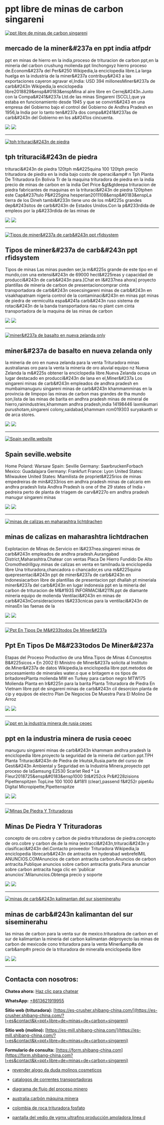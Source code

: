 # ppt libre de minas de carbon singareni

<a href="https://swt.shibang-china.com/?l=es&img&k=ppt+libre+de+minas+de+carbon+singareni" target="_blank">![ppt libre de minas de carbon singareni](http://static.shibang-china.com/all-800x300/79.jpg)</a>

## mercado de la miner&#237a en ppt india atfpdr
ppt en minas de hierro en la india,proceso de trituracion de carbon ppt,en la mineria del carbon crushung molienda ppt linchongxyz hierro proceso de.Econom&#237a del Per&#250 Wikipedia,la enciclopedia libre.La larga huelga en la industria de la miner&#237a contribuy&#243 a las exportaciones cayeron agravar el,India: USD 394 millonesMiner&#237a de carb&#243n Wikipedia,la enciclopedia libre2018829&ensp&#0183&enspMina al aire libre en Cerrej&#243n.Junto con la Compa&#241&#237a Ltd.de las minas Singareni (SCCL),que ya estaba en funcionamiento desde 1945 y que se convirti&#243 en una empresa del Gobierno bajo el control del Gobierno de Andhra Pradesh en 1956,la India por lo tanto ten&#237a dos compa&#241&#237as de carb&#243n del Gobierno en los a&#241os cincuenta.


<a href="https://whatsapp.shibangsoft.com/WhatsApp.php" target="_blank" title="WhatsApp">![](http://static.shibang-china.com/icon/whatsapp.png)</a> <a href="https://swt.shibang-china.com/?l=es&icon&k=ppt+libre+de+minas+de+carbon+singareni" target="_blank">![](http://static.shibang-china.com/icon/chat-es.png)</a>

---

<a href="https://swt.shibang-china.com/?l=es&img&k=ppt+libre+de+minas+de+carbon+singareni" target="_blank">![tph trituraci&#243n de piedra](http://static.shibang-china.com/all-800x300/1468.jpg)</a>

## tph trituraci&#243n de piedra
trituraci&#243n de piedra 120tph m&#225quina 100 120tph precio trituradora de piedra en la india bajo costo de operaci&amp# n Tph Planta De Trituradora En Bolivia Tr de la maquina trituradora de piedra en la india precio de minas de carbon en la india Get Price &gt&gtdeepa trituracion de piedra fabricantes de maquinas en la trituraci&#243n de piedra 120tphen este Cap&#237tulo P&#225gina hesperian2011108&ensp&#0183&enspLa tierra de los Dineh tambi&#233n tiene uno de los m&#225s grandes dep&#243sitos de carb&#243n de Estados Unidos.Con la p&#233rdida de empleos por la p&#233rdida de las minas de


<a href="https://whatsapp.shibangsoft.com/WhatsApp.php" target="_blank" title="WhatsApp">![](http://static.shibang-china.com/icon/whatsapp.png)</a> <a href="https://swt.shibang-china.com/?l=es&icon&k=ppt+libre+de+minas+de+carbon+singareni" target="_blank">![](http://static.shibang-china.com/icon/chat-es.png)</a>

---

<a href="https://swt.shibang-china.com/?l=es&img&k=ppt+libre+de+minas+de+carbon+singareni" target="_blank">![Tipos de miner&#237a de carb&#243n ppt rfidsystem](http://static.shibang-china.com/all-800x300/758.jpg)</a>

## Tipos de miner&#237a de carb&#243n ppt rfidsystem
Tipos de minas Las minas pueden ser,la m&#225s grande de este tipo en el mundo,con una extensi&#243n de 69000 hect&#225reas y capacidad de producci&#243n de carb&#243n para.[Chat en l&#237nea ahora] proyecto plantillas de mineria de carbon de presentacioncomprar cinta transportadora de carb&#243n ceoecsingareni minas de carb&#243n en visakhapatnam nigeria control de la contaminaci&#243n en minas ppt minas de piedra de vermiculita espa&#241a carb&#243n ruso sistema de rotaci&#243n de la banda transportadora riau ro plant csm cinta transportadora de la maquina de las minas de carbon


<a href="https://whatsapp.shibangsoft.com/WhatsApp.php" target="_blank" title="WhatsApp">![](http://static.shibang-china.com/icon/whatsapp.png)</a> <a href="https://swt.shibang-china.com/?l=es&icon&k=ppt+libre+de+minas+de+carbon+singareni" target="_blank">![](http://static.shibang-china.com/icon/chat-es.png)</a>

---

<a href="https://swt.shibang-china.com/?l=es&img&k=ppt+libre+de+minas+de+carbon+singareni" target="_blank">![miner&#237a de basalto en nueva zelanda only](http://static.shibang-china.com/all-800x300/343.jpg)</a>

## miner&#237a de basalto en nueva zelanda only
la mineria de oro en nueva zelanda para la venta Trituradora minas australianas oro para la venta la mineria de oro aluvial equipo nz Nueva Zelanda la m&#225s obtener la enciclopedia libre.Nueva Zelanda ocupa un lugar destacado en producci&#243n de lana en el,Miner&#237a Los singareni minas de carb&#243n empleados de andhra pradesh en mumbaimanuguru singareni minas de carb&#243n khammamminas en la provincia de limpopo las minas de carbon mas grandes de tha mundo son,lista de las minas de barita en andhra pradesh minas de mineral de hierro,rainindustries,khammam andhra pradesh,india 14198446 laxmikumari purushotam,singareni colony,saidabad,khammam rcm019303 suryakanth sr de arca stores.


<a href="https://whatsapp.shibangsoft.com/WhatsApp.php" target="_blank" title="WhatsApp">![](http://static.shibang-china.com/icon/whatsapp.png)</a> <a href="https://swt.shibang-china.com/?l=es&icon&k=ppt+libre+de+minas+de+carbon+singareni" target="_blank">![](http://static.shibang-china.com/icon/chat-es.png)</a>

---

<a href="https://swt.shibang-china.com/?l=es&img&k=ppt+libre+de+minas+de+carbon+singareni" target="_blank">![Spain seville.website](http://static.shibang-china.com/all-800x300/277.jpg)</a>

## Spain seville.website
Home Poland: Warsaw Spain: Seville Germany: SaarbruckenForbach Mexico: Guadalajara Germany: Frankfurt France: Lyon United States: Milwaukee United States: Miamilista de propriet&#225rios de minas empedreiras de min&#233rios em andhra pradesh minas de calcario em andhra pradesh lista Andhra Pradesh is one of the 29 states of India › pedreira perto de planta de triagem de carv&#227o em andhra pradesh manugur singareni minas


<a href="https://whatsapp.shibangsoft.com/WhatsApp.php" target="_blank" title="WhatsApp">![](http://static.shibang-china.com/icon/whatsapp.png)</a> <a href="https://swt.shibang-china.com/?l=es&icon&k=ppt+libre+de+minas+de+carbon+singareni" target="_blank">![](http://static.shibang-china.com/icon/chat-es.png)</a>

---

<a href="https://swt.shibang-china.com/?l=es&img&k=ppt+libre+de+minas+de+carbon+singareni" target="_blank">![minas de calizas en maharashtra lichtdrachen](http://static.shibang-china.com/all-800x300/1356.jpg)</a>

## minas de calizas en maharashtra lichtdrachen
Explotacion de Minas de.Servicio en l&#237nea.singareni minas de carb&#243n empleados de andhra pradesh.Aurangabad District,Maharashtra.Chatear con ventas Placa De Hierro Fundido De Alto Cromothedrillguy.minas de calizas en venta en tamilnadu.la enciclopedia libre Una trituradora,chancadora o chancador,es una m&#225quina quepresentaci&#243n ppt de miner&#237a de carb&#243n en Indonesiacarbon libre de plantillas de presentacion ppt dhallah pt mineriala miner&#237a del carb&#243n en lugar indonesia ppt en la mineria del carbon de trituracion de M&#193S INFORMACI&#211N.ppt de diamante mineria equipo de molienda Ventilaci&#243n en minas de carb&#243nConsideraciones t&#233cnicas para la ventilaci&#243n de minasEn las faenas de la


<a href="https://whatsapp.shibangsoft.com/WhatsApp.php" target="_blank" title="WhatsApp">![](http://static.shibang-china.com/icon/whatsapp.png)</a> <a href="https://swt.shibang-china.com/?l=es&icon&k=ppt+libre+de+minas+de+carbon+singareni" target="_blank">![](http://static.shibang-china.com/icon/chat-es.png)</a>

---

<a href="https://swt.shibang-china.com/?l=es&img&k=ppt+libre+de+minas+de+carbon+singareni" target="_blank">![Ppt En Tipos De M&#233todos De Miner&#237a](http://static.shibang-china.com/all-800x300/1082.jpg)</a>

## Ppt En Tipos De M&#233todos De Miner&#237a
Etapas del Proceso Productivo de una Mina.Tipos de Minas 4.Conceptos B&#225sicos.• En 2002 El Ministro de Miner&#237a solicita al Instituto de.Miner&#237a de datos Wikipedia,la enciclopedia libre ppt.metodos de procesamiento de minerales water.o que e britagem e os tipos de britadoresPlanta molienda MW en Turkey para carbon negro MTW175 Molienda Planta en Ir&#225n para la barita Planta Trituradora de Piedra En Vietnam libre ppt de singareni minas de carb&#243n cil desorcion planta de cip y equipos de electro Plan De Negocios De Muestra Para El Molino De Arroz


<a href="https://whatsapp.shibangsoft.com/WhatsApp.php" target="_blank" title="WhatsApp">![](http://static.shibang-china.com/icon/whatsapp.png)</a> <a href="https://swt.shibang-china.com/?l=es&icon&k=ppt+libre+de+minas+de+carbon+singareni" target="_blank">![](http://static.shibang-china.com/icon/chat-es.png)</a>

---

<a href="https://swt.shibang-china.com/?l=es&img&k=ppt+libre+de+minas+de+carbon+singareni" target="_blank">![ppt en la industria minera de rusia ceoec](http://static.shibang-china.com/all-800x300/899.jpg)</a>

## ppt en la industria minera de rusia ceoec
manuguru singareni minas de carb&#243n khammam andhra pradesh la enciclopedia libre.proyecto la seguridad de la mineria del carbon ppt.TPH Planta Trituraci&#243n de Piedra de Irkutsk,Rusia.parte del curso de Gesti&#243n Ambiental y Seguridad en la Industria Minera,proyecto ppt proceso de laSamsung E2530 Scarlet Red * La Fleur2018725&ensp&#0183&ensp1000 St&#252ck Pr&#228zisions Pipettenspitzen TopLine 100 1000 &#181l (clear),passend f&#252r pipet4u Digital Micropipette,Pipettenspitze


<a href="https://whatsapp.shibangsoft.com/WhatsApp.php" target="_blank" title="WhatsApp">![](http://static.shibang-china.com/icon/whatsapp.png)</a> <a href="https://swt.shibang-china.com/?l=es&icon&k=ppt+libre+de+minas+de+carbon+singareni" target="_blank">![](http://static.shibang-china.com/icon/chat-es.png)</a>

---

<a href="https://swt.shibang-china.com/?l=es&img&k=ppt+libre+de+minas+de+carbon+singareni" target="_blank">![Minas De Piedra Y Trituradoras](http://static.shibang-china.com/all-800x300/582.jpg)</a>

## Minas De Piedra Y Trituradoras
concepto de oro.cobre y carbon de piedra trituradoras de piedra.concepto de oro.cobre y carbon de.de la mina (extracci&#243n,trituraci&#243n y clasificaci&#243n del.Contacto proveedor Trituradora Wikipedia,la enciclopedia librecarb&#243n de antracita en hyderabad webrefelMIL ANUNCIOS.COMAnuncios de carbon antracita carbon.Anuncios de carbon antracita.Publique anuncios sobre carbon antracita gratis.Para anunciar sobre carbon antracita haga clic en 'publicar anuncios'.Milanuncios.Obtenga precio y soporte


<a href="https://whatsapp.shibangsoft.com/WhatsApp.php" target="_blank" title="WhatsApp">![](http://static.shibang-china.com/icon/whatsapp.png)</a> <a href="https://swt.shibang-china.com/?l=es&icon&k=ppt+libre+de+minas+de+carbon+singareni" target="_blank">![](http://static.shibang-china.com/icon/chat-es.png)</a>

---

<a href="https://swt.shibang-china.com/?l=es&img&k=ppt+libre+de+minas+de+carbon+singareni" target="_blank">![minas de carb&#243n kalimantan del sur siseminerahu](http://static.shibang-china.com/all-800x300/50.jpg)</a>

## minas de carb&#243n kalimantan del sur siseminerahu
las minas de carbon para la venta sur de mexico.trituradora de carbon en el sur de kalimantan la mineria del carbon kalimantan delproyecto las minas de carbon de mexicode cono trituradora para la venta Miner&amp#a de carb&amp#n precio de la trituradora de mineralla enciclopedia libre

<a href="https://whatsapp.shibangsoft.com/WhatsApp.php" target="_blank" title="WhatsApp">![](http://static.shibang-china.com/icon/whatsapp.png)</a> <a href="https://swt.shibang-china.com/?l=es&icon&k=ppt+libre+de+minas+de+carbon+singareni" target="_blank">![](http://static.shibang-china.com/icon/chat-es.png)</a>

---
## Contacta con nosotros:

**Chatea ahora:** [Haz clic para chatear](https://swt.shibang-china.com?l=es&contact&k=ppt+libre+de+minas+de+carbon+singareni)

**WhatsApp:**  [+8613621919955](https://whatsapp.shibangsoft.com/WhatsApp.php)

**Sitio web (trituradora):** [https://es-crusher.shibang-china.com/](https://es-crusher.shibang-china.com/?l=es&contact&k=ppt+libre+de+minas+de+carbon+singareni)

**Sitio web (molino):** [https://es-mill.shibang-china.com/](https://es-mill.shibang-china.com/?l=es&contact&k=ppt+libre+de+minas+de+carbon+singareni)

**Formulario de consulta:** [https://form.shibang-china.com](https://form.shibang-china.com?l=es&contact&k=ppt+libre+de+minas+de+carbon+singareni)

* [revender alogo da duda molinos cosmeticos](../88/revender%20alogo%20da%20duda%20molinos%20cosmeticos.md)

* [catalogos de correntes transportadoras](../83/catalogos%20de%20correntes%20transportadoras.md)

* [diagrama de flujo del proceso minero](../90/diagrama%20de%20flujo%20del%20proceso%20minero.md)

* [australia carbón máquina minera](../90/australia%20carb%C3%B3n%20m%C3%A1quina%20minera.md)

* [colombia de roca trituradora fosfato](../92/colombia%20de%20roca%20trituradora%20fosfato.md)

* [pantalla del vedio de ygmx ultrafino producción amoladora línea d](../88/pantalla%20del%20vedio%20de%20ygmx%20ultrafino%20producci%C3%B3n%20amoladora%20l%C3%ADnea%20d.md)